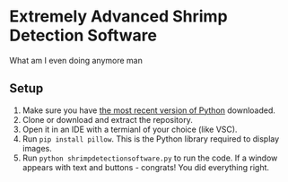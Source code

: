 # Extremely Advanced Shrimp Detection Software
What am I even doing anymore man

## Setup
1. Make sure you have [the most recent version of Python](https://www.python.org/downloads/) downloaded.
2. Clone or download and extract the repository.
3. Open it in an IDE with a termianl of your choice (like VSC).
4. Run `pip install pillow`. This is the Python library required to display images.
5. Run `python shrimpdetectionsoftware.py` to run the code. If a window appears with text and buttons - congrats! You did everything right.
